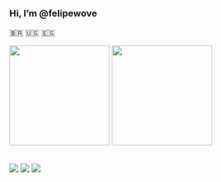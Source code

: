 ### Hi, I’m @felipewove

🇧🇷 🇺🇸 🇪🇸

 <div>
  <img height="180em" src="https://github-readme-stats.vercel.app/api?username=felipewove&show_icons=true&theme=dracula&include_all_commits=true&count_private=true"/>
  <img height="180em" src="https://github-readme-stats.vercel.app/api/top-langs/?username=felipewove&layout=compact&langs_count=7&theme=dracula"/>
</div>

##

<div> 
  <a href = "mailto:felipe@brigatto.dev"><img src="https://img.shields.io/badge/-Gmail-%23333?style=for-the-badge&logo=gmail&logoColor=white"></a>
  <a href="https://www.linkedin.com/in/felipebrigatto" target="_blank"><img src="https://img.shields.io/badge/-LinkedIn-%230077B5?style=for-the-badge&logo=linkedin&logoColor=white"></a>
  	<a href="https://www.twitch.tv/felipewove" target="_blank"><img src="https://img.shields.io/badge/Twitch-9146FF?style=for-the-badge&logo=twitch&logoColor=white"></a>
</div>
